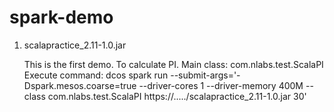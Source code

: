 # spark-demo

1. scalapractice_2.11-1.0.jar
	
	This is the first demo. To calculate PI.
	Main class: com.nlabs.test.ScalaPI
	Execute command: dcos spark run --submit-args='-Dspark.mesos.coarse=true --driver-cores 1 --driver-memory 400M --class com.nlabs.test.ScalaPI https://...../scalapractice_2.11-1.0.jar 30'